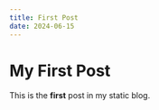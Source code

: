 ```yaml
---
title: First Post
date: 2024-06-15
---
```


# My First Post

This is the **first** post in my static blog.
